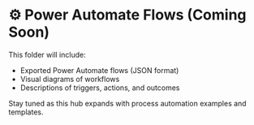# ⚙️ Power Automate Flows (Coming Soon)

This folder will include:

- Exported Power Automate flows (JSON format)
- Visual diagrams of workflows
- Descriptions of triggers, actions, and outcomes

Stay tuned as this hub expands with process automation examples and templates.
